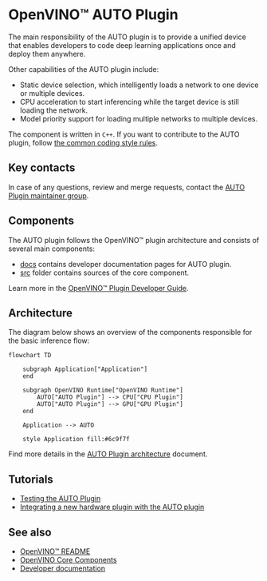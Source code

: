 # OpenVINO™ AUTO Plugin

The main responsibility of the AUTO plugin is to provide a unified device that enables developers to code deep learning applications once and deploy them anywhere. 

Other capabilities of the AUTO plugin include:
* Static device selection, which intelligently loads a network to one device or multiple devices.
* CPU acceleration to start inferencing while the target device is still loading the network.
* Model priority support for loading multiple networks to multiple devices.

The component is written in `C++`. If you want to contribute to the AUTO plugin, follow [the common coding style rules](../../../docs/dev/coding_style.md).

## Key contacts

In case of any questions, review and merge requests, contact the [AUTO Plugin maintainer group](https://github.com/orgs/openvinotoolkit/teams/openvino-ie-auto-multi-maintainers).

## Components

The AUTO plugin follows the OpenVINO™ plugin architecture and consists of several main components:
 * [docs](./docs) contains developer documentation pages for AUTO plugin.
 * [src](./) folder contains sources of the core component.

Learn more in the [OpenVINO™ Plugin Developer Guide](https://docs.openvino.ai/latest/openvino_docs_ie_plugin_dg_overview.html).

## Architecture
The diagram below shows an overview of the components responsible for the basic inference flow:

```mermaid
flowchart TD

    subgraph Application["Application"]
    end

    subgraph OpenVINO Runtime["OpenVINO Runtime"]
        AUTO["AUTO Plugin"] --> CPU["CPU Plugin"]
        AUTO["AUTO Plugin"] --> GPU["GPU Plugin"]
    end

    Application --> AUTO

    style Application fill:#6c9f7f
```
Find more details in the [AUTO Plugin architecture](./docs/architecture.md) document.

## Tutorials
* [Testing the AUTO Plugin](./docs/tests.md)
* [Integrating a new hardware plugin with the AUTO plugin](./docs/integration.md)

## See also
 * [OpenVINO™ README](../../../README.md)
 * [OpenVINO Core Components](../../README.md)
 * [Developer documentation](../../../docs/dev/index.md)